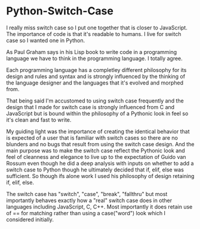# Python-Switch-Case
I really miss switch case so I put one together that is closer to JavaScript.
The importance of code is that it's readable to humans.
I live for switch case so I wanted one in Python.

As Paul Graham says in his Lisp book to write code in a programming language
we have to think in the programming language. I totally agree.

Each programming language has a completley different philosophy for its
design and rules and syntax and is strongly influenced by the thinking
of the language designer and the languages that it's evolved and morphed from.

That being said I'm accustomed to using switch case frequently and the design
that I made for switch case is strongly influenced from C and JavaScript but
is bound within the philosophy of a Pythonic look in feel so it's clean and
fast to write. 

My guiding light was the importance of creating the identical behavior
that is expected of a user that is familiar with switch cases so there are
no blunders and no bugs that result from using the switch case design. And
the main purpose was to make the switch case reflect the Pythonic look and
feel of cleanness and elegance to live up to the expectation of Guido van Rossum
even though he did a deep analysis with inputs on whether to add a switch case
to Python though he ultimately decided that if, elif, else was sufficient. So 
though ifs alone work I used his philosophy of design retaining if, elif, else.

The switch case has "switch", "case", "break", "fallthru" but most importantly
behaves exactly how a "real" switch case does in other languages including
JavaScript, C, C++. Most importantly it does retain use of ==  for matching rather than
using a case("word") look which I considered initially.

